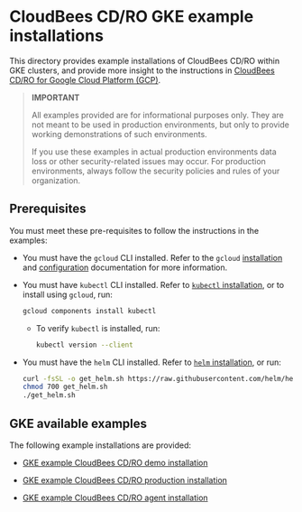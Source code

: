 
# CloudBees CD/RO GKE example installations <a name="cdro-gke-example"/>

This directory provides example installations of CloudBees CD/RO within GKE clusters, and provide more insight to the instructions in [CloudBees CD/RO for Google Cloud Platform (GCP)](https://docs.cloudbees.com/docs/cloudbees-cd/latest/install-k8s/k8s-platform-specific-configurations#_google_cloud_platform_gcp).

>**IMPORTANT** 
> 
>All examples provided are for informational purposes only. They are not meant to be used in production environments, but only to provide working demonstrations of such environments. 
> 
>If you use these examples in actual production environments data loss or other security-related issues may occur. For production environments, always follow the security policies and rules of your organization.  

## Prerequisites <a name="cdro-gke-example-prerequisites "/>

You must meet these pre-requisites to follow the instructions in the examples:

- You must have the `gcloud` CLI installed. Refer to the `gcloud` [installation](https://cloud.google.com/sdk/docs/install) and [configuration](https://cloud.google.com/sdk/docs/initializing) documentation for more information.
- You must have `kubectl` CLI installed. Refer to [`kubectl` installation](https://kubernetes.io/docs/tasks/tools/#kubectl), or to install using `gcloud`, run:
     ```bash
    gcloud components install kubectl
     ```
  - To verify `kubectl` is installed, run:
    ```bash
    kubectl version --client
     ```

- You must have the `helm` CLI installed. Refer to [`helm` installation](https://helm.sh/docs/intro/install/), or run:
    ```bash
    curl -fsSL -o get_helm.sh https://raw.githubusercontent.com/helm/helm/main/scripts/get-helm-3
    chmod 700 get_helm.sh
    ./get_helm.sh
  ```

## GKE available examples <a name="cdro-gke-available-examples"/>

The following example installations are provided: 

* [GKE example CloudBees CD/RO demo installation](demo.md)

* [GKE example CloudBees CD/RO production installation](clustered.md)

* [GKE example CloudBees CD/RO agent installation](agents.md)
